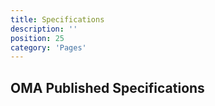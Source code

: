 ```yaml
---
title: Specifications
description: ''
position: 25
category: 'Pages'
---
```


## OMA Published Specifications